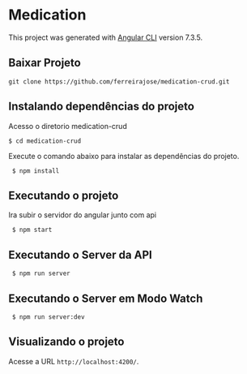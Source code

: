 # Medication

This project was generated with [Angular CLI](https://github.com/angular/angular-cli) version 7.3.5.


## Baixar Projeto 

```
git clone https://github.com/ferreirajose/medication-crud.git
```

## Instalando dependências do projeto
Acesso o diretorio medication-crud

```
$ cd medication-crud
```

Execute o comando abaixo para instalar as dependências do projeto. 

```
 $ npm install
```

## Executando o projeto
Ira subir o servidor do angular junto com api
```
 $ npm start
```

## Executando o Server da API

```
 $ npm run server
```

## Executando o Server em Modo Watch

```
 $ npm run server:dev
```

## Visualizando o projeto

Acesse a URL `http://localhost:4200/`.
